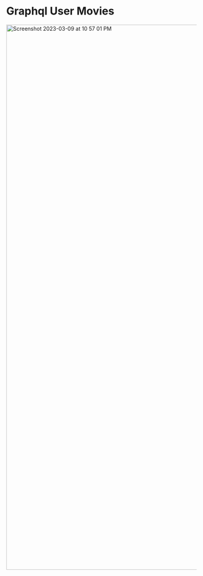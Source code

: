 # Graphql User Movies

<img width="1443" alt="Screenshot 2023-03-09 at 10 57 01 PM" src="https://user-images.githubusercontent.com/37992878/224745392-347d303a-19c8-4c28-93bf-0affaa9bbdfd.png">
